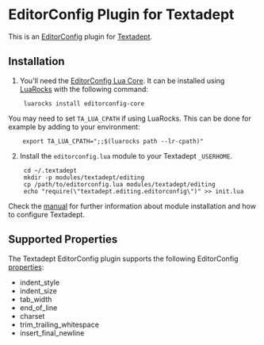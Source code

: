 # EditorConfig Plugin for Textadept

This is an [EditorConfig] plugin for [Textadept].

## Installation

1. You'll need the [EditorConfig Lua Core]. It can be installed using
[LuaRocks] with the following command:

        luarocks install editorconfig-core

  You may need to set `TA_LUA_CPATH` if using LuaRocks. This can be done for
  example by adding to your environment:

        export TA_LUA_CPATH=";;$(luarocks path --lr-cpath)"


2. Install the `editorconfig.lua` module to your Textadept `_USERHOME`.

        cd ~/.textadept
        mkdir -p modules/textadept/editing
        cp /path/to/editorconfig.lua modules/textadept/editing
        echo "require(\"textadept.editing.editorconfig\")" >> init.lua

Check the [manual] for further information about module installation and how
to configure Textadept.

## Supported Properties

The Textadept EditorConfig plugin supports the following EditorConfig
[properties]:

* indent_style
* indent_size
* tab_width
* end_of_line
* charset
* trim_trailing_whitespace
* insert_final_newline

[EditorConfig]: http://editorconfig.org
[EditorConfig Lua Core]: https://github.com/editorconfig/editorconfig-core-lua
[properties]: http://editorconfig.org/#supported-properties
[LuaRocks]: https://luarocks.org/
[Textadept]: https://foicica.com/textadept
[manual]: https://foicica.com/textadept/manual.html#Modules

